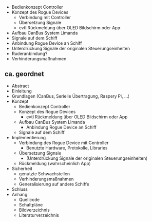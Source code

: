 - Bedienkonzept Controller
- Konzept des Rogue Devices
	- Verbindung mit Controller
	- Übersetzung Signale
	- evtl Rückmeldung über OLED Bildschirm oder App
- Aufbau CanBus System Limanda
- Signale auf dem Schiff
- Anbindung Rogue Device an Schiff
- Unterdrückung Signale der originalen Steuerungseinheiten
- Ruderanbindung?
- Verhinderungsmaßnahmen

## ca. geordnet
- Abstract
- Einleitung
- Grundlagen (CanBus, Serielle Übertragung, Raspery Pi, ...)
- Konzept 
	- Bedienkonzept Controller
	- Konzept des Rogue Devices
		- evtl Rückmeldung über OLED Bildschirm oder App
	- Aufbau CanBus System Limanda
		- Anbindung Rogue Device an Schiff
	- Signale auf dem Schiff
- Implementierung
	- Verbindung des Rogue Device mit Controller
		- Benutzte Hardware, Protokolle, Libraries
	- Übersetzung Signale
		- (Unterdrückung Signale der originalen Steuerungseinheiten)
	- Rückmeldung (wahrscheinlich App)
- Sicherheit
	- genutzte Schwachstellen
	- Verhinderungsmaßnahmen
	- Generalisierung auf andere Schiffe
- Schluss
- Anhang
	- Quellcode
	- Schaltpläne
	- Bildverzeichnis
	- Literaturverzeichnis